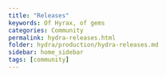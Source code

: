 ```yaml
---
title: "Releases"
keywords: Of Hyrax, of gems
categories: Community
permalink: hydra-releases.html
folder: hydra/production/hydra-releases.md
sidebar: home_sidebar
tags: [community]
---
```

